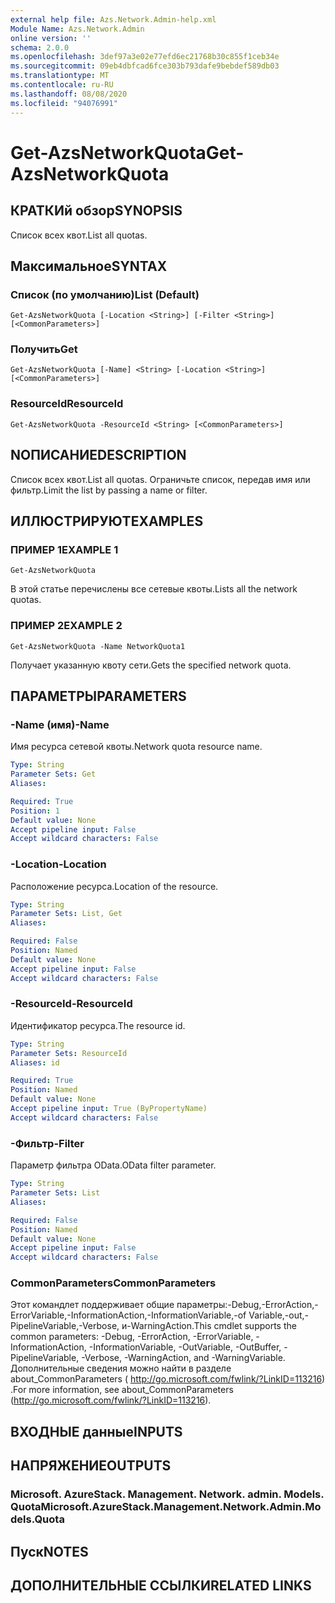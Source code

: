 ```yaml
---
external help file: Azs.Network.Admin-help.xml
Module Name: Azs.Network.Admin
online version: ''
schema: 2.0.0
ms.openlocfilehash: 3def97a3e02e77efd6ec21768b30c855f1ceb34e
ms.sourcegitcommit: 09eb4dbfcad6fce303b793dafe9bebdef589db03
ms.translationtype: MT
ms.contentlocale: ru-RU
ms.lasthandoff: 08/08/2020
ms.locfileid: "94076991"
---
```

# <span data-ttu-id="70f8f-101">Get-AzsNetworkQuota</span><span class="sxs-lookup"><span data-stu-id="70f8f-101">Get-AzsNetworkQuota</span></span>

## <span data-ttu-id="70f8f-102">КРАТКИй обзор</span><span class="sxs-lookup"><span data-stu-id="70f8f-102">SYNOPSIS</span></span>
<span data-ttu-id="70f8f-103">Список всех квот.</span><span class="sxs-lookup"><span data-stu-id="70f8f-103">List all quotas.</span></span>

## <span data-ttu-id="70f8f-104">Максимальное</span><span class="sxs-lookup"><span data-stu-id="70f8f-104">SYNTAX</span></span>

### <span data-ttu-id="70f8f-105">Список (по умолчанию)</span><span class="sxs-lookup"><span data-stu-id="70f8f-105">List (Default)</span></span>
```
Get-AzsNetworkQuota [-Location <String>] [-Filter <String>] [<CommonParameters>]
```

### <span data-ttu-id="70f8f-106">Получить</span><span class="sxs-lookup"><span data-stu-id="70f8f-106">Get</span></span>
```
Get-AzsNetworkQuota [-Name] <String> [-Location <String>] [<CommonParameters>]
```

### <span data-ttu-id="70f8f-107">ResourceId</span><span class="sxs-lookup"><span data-stu-id="70f8f-107">ResourceId</span></span>
```
Get-AzsNetworkQuota -ResourceId <String> [<CommonParameters>]
```

## <span data-ttu-id="70f8f-108">NОПИСАНИЕ</span><span class="sxs-lookup"><span data-stu-id="70f8f-108">DESCRIPTION</span></span>
<span data-ttu-id="70f8f-109">Список всех квот.</span><span class="sxs-lookup"><span data-stu-id="70f8f-109">List all quotas.</span></span>
<span data-ttu-id="70f8f-110">Ограничьте список, передав имя или фильтр.</span><span class="sxs-lookup"><span data-stu-id="70f8f-110">Limit the list by passing a name or filter.</span></span>

## <span data-ttu-id="70f8f-111">ИЛЛЮСТРИРУЮТ</span><span class="sxs-lookup"><span data-stu-id="70f8f-111">EXAMPLES</span></span>

### <span data-ttu-id="70f8f-112">ПРИМЕР 1</span><span class="sxs-lookup"><span data-stu-id="70f8f-112">EXAMPLE 1</span></span>
```
Get-AzsNetworkQuota
```

<span data-ttu-id="70f8f-113">В этой статье перечислены все сетевые квоты.</span><span class="sxs-lookup"><span data-stu-id="70f8f-113">Lists all the  network quotas.</span></span>

### <span data-ttu-id="70f8f-114">ПРИМЕР 2</span><span class="sxs-lookup"><span data-stu-id="70f8f-114">EXAMPLE 2</span></span>
```
Get-AzsNetworkQuota -Name NetworkQuota1
```

<span data-ttu-id="70f8f-115">Получает указанную квоту сети.</span><span class="sxs-lookup"><span data-stu-id="70f8f-115">Gets the specified network quota.</span></span>

## <span data-ttu-id="70f8f-116">ПАРАМЕТРЫ</span><span class="sxs-lookup"><span data-stu-id="70f8f-116">PARAMETERS</span></span>

### <span data-ttu-id="70f8f-117">-Name (имя)</span><span class="sxs-lookup"><span data-stu-id="70f8f-117">-Name</span></span>
<span data-ttu-id="70f8f-118">Имя ресурса сетевой квоты.</span><span class="sxs-lookup"><span data-stu-id="70f8f-118">Network quota resource name.</span></span>

```yaml
Type: String
Parameter Sets: Get
Aliases:

Required: True
Position: 1
Default value: None
Accept pipeline input: False
Accept wildcard characters: False
```

### <span data-ttu-id="70f8f-119">-Location</span><span class="sxs-lookup"><span data-stu-id="70f8f-119">-Location</span></span>
<span data-ttu-id="70f8f-120">Расположение ресурса.</span><span class="sxs-lookup"><span data-stu-id="70f8f-120">Location of the resource.</span></span>

```yaml
Type: String
Parameter Sets: List, Get
Aliases:

Required: False
Position: Named
Default value: None
Accept pipeline input: False
Accept wildcard characters: False
```

### <span data-ttu-id="70f8f-121">-ResourceId</span><span class="sxs-lookup"><span data-stu-id="70f8f-121">-ResourceId</span></span>
<span data-ttu-id="70f8f-122">Идентификатор ресурса.</span><span class="sxs-lookup"><span data-stu-id="70f8f-122">The resource id.</span></span>

```yaml
Type: String
Parameter Sets: ResourceId
Aliases: id

Required: True
Position: Named
Default value: None
Accept pipeline input: True (ByPropertyName)
Accept wildcard characters: False
```

### <span data-ttu-id="70f8f-123">-Фильтр</span><span class="sxs-lookup"><span data-stu-id="70f8f-123">-Filter</span></span>
<span data-ttu-id="70f8f-124">Параметр фильтра OData.</span><span class="sxs-lookup"><span data-stu-id="70f8f-124">OData filter parameter.</span></span>

```yaml
Type: String
Parameter Sets: List
Aliases:

Required: False
Position: Named
Default value: None
Accept pipeline input: False
Accept wildcard characters: False
```

### <span data-ttu-id="70f8f-125">CommonParameters</span><span class="sxs-lookup"><span data-stu-id="70f8f-125">CommonParameters</span></span>
<span data-ttu-id="70f8f-126">Этот командлет поддерживает общие параметры:-Debug,-ErrorAction,-ErrorVariable,-InformationAction,-InformationVariable,-of Variable,-out,-PipelineVariable,-Verbose, и-WarningAction.</span><span class="sxs-lookup"><span data-stu-id="70f8f-126">This cmdlet supports the common parameters: -Debug, -ErrorAction, -ErrorVariable, -InformationAction, -InformationVariable, -OutVariable, -OutBuffer, -PipelineVariable, -Verbose, -WarningAction, and -WarningVariable.</span></span> <span data-ttu-id="70f8f-127">Дополнительные сведения можно найти в разделе about_CommonParameters ( http://go.microsoft.com/fwlink/?LinkID=113216) .</span><span class="sxs-lookup"><span data-stu-id="70f8f-127">For more information, see about_CommonParameters (http://go.microsoft.com/fwlink/?LinkID=113216).</span></span>

## <span data-ttu-id="70f8f-128">ВХОДНЫЕ данные</span><span class="sxs-lookup"><span data-stu-id="70f8f-128">INPUTS</span></span>

## <span data-ttu-id="70f8f-129">НАПРЯЖЕНИЕ</span><span class="sxs-lookup"><span data-stu-id="70f8f-129">OUTPUTS</span></span>

### <span data-ttu-id="70f8f-130">Microsoft. AzureStack. Management. Network. admin. Models. Quota</span><span class="sxs-lookup"><span data-stu-id="70f8f-130">Microsoft.AzureStack.Management.Network.Admin.Models.Quota</span></span>

## <span data-ttu-id="70f8f-131">Пуск</span><span class="sxs-lookup"><span data-stu-id="70f8f-131">NOTES</span></span>

## <span data-ttu-id="70f8f-132">ДОПОЛНИТЕЛЬНЫЕ ССЫЛКИ</span><span class="sxs-lookup"><span data-stu-id="70f8f-132">RELATED LINKS</span></span>
